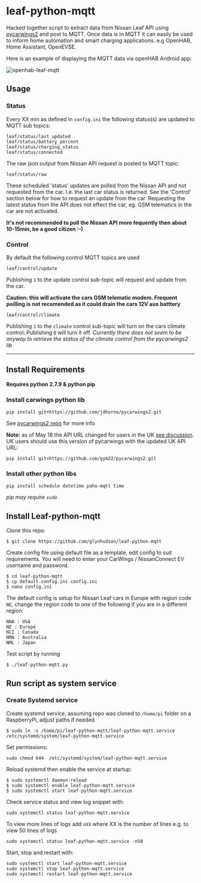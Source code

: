# leaf-python-mqtt

Hacked together script to extract data from Nissan Leaf API using [pycarwings2](https://github.com/jdhorne/pycarwings2) and post to MQTT. Once data is in MQTT it can easily be used to inform home automation and smart charging applications. e.g OpenHAB, Home Assistant, OpenEVSE.

Here is an example of displaying the MQTT data via openHAB Android app:

![openhab-leaf-mqtt](openhab-leaf-mqtt.png)

## Usage

### Status

Every XX min as defined in `config.ini` the following status(s) are updated to MQTT sub topics:

```
leaf/status/last_updated
leaf/status/battery_percent
leaf/status/charging_status
leaf/status/connected
```

The raw json output from Nissan API request is posted to MQTT topic:

`leaf/status/raw`

These scheduled 'status' updates are polled from the Nissan API and not requested from the car. I.e. the last car status is returned. See the 'Control' section below for how to request an update from the car. Requesting the latest status from the API does not effect the car, eg. GSM telematics in the car are not activated.

**It's not recommended to poll the Nissan API more fequently then about 10-15min, be a good citizen :-)**

### Control

By default the following control MQTT topics are used


`leaf/control/update`

Publishing `1` to the update control sub-topic will request and update from the car.

**Caution: this will activate the cars GSM telematic modem. Frequent poilling is not recomended as it could drain the cars 12V aux batttery**

`leaf/control/climate`

Publishing `1` to the `climate` control sub-topic will turn on the cars climate control. Publishing `0` will turn it off. *Currently there does not seem to be anyway to retrieve the status of the climate control from the pycarwings2 lib*

***

## Install Requirements

**Requires python 2.7.9 & python pip**

### Install carwings python lib

`pip install git+https://github.com/jdhorne/pycarwings2.git`

See [pycarwings2 repo](https://github.com/jdhorne/pycarwings2) for more info

**Note:** as of May 18 the API URL changed for users in the UK [see discussion](https://github.com/jdhorne/pycarwings2/issues/35). UK users should use this version of pycarwings with the updated UK API URL: 

`pip install git+https://github.com/gym22/pycarwings2.git`

### Install other python libs

`pip install schedule datetime paho-mqtt time`

*pip may require `sudo`*


## Install Leaf-python-mqtt

Clone this repo:

`$ git clone https://github.com/glynhudson/leaf-python-mqtt`

Create config file using default file as a template, edit config to suit requirements. You will need to enter your CarWings / NissanConnect EV username and password.

```
$ cd leaf-python-mqtt
$ cp default.config.ini config.ini
$ nano config.ini
```

The default config is setup for Nissan Leaf cars in Europe with region code `NE`, change the region code to one of the following if you are in a different region:  

```
NNA : USA
NE : Europe
NCI : Canada
NMA : Australia
NML : Japan
```

Test script by running

`$ ./leaf-python-mqtt.py`

## Run script as system service

### Create Systemd service

Create systemd service, assuming repo was cloned to `/home/pi` folder on a RaspberryPi, adjust paths if needed

`$ sudo ln -s /home/pi/leaf-python-mqtt/leaf-python-mqtt.service /etc/systemd/system/leaf-python-mqtt.service`

Set permissions:

`sudo chmod 644  /etc/systemd/system/leaf-python-mqtt.service`

Reload systemd then enable the service at startup:

```
$ sudo systemctl daemon-reload
$ sudo systemctl enable leaf-python-mqtt.service
$ sudo systemctl start leaf-python-mqtt.service
```

Check service status and view log snippet with:

`sudo systemctl status leaf-python-mqtt.service`

To view more lines of logs add `nXX` where XX is the number of lines e.g. to view 50 lines of logs

`sudo systemctl status leaf-python-mqtt.service -n50`

Start, stop and restart with:

```
sudo systemctl start leaf-python-mqtt.service
sudo systemctl stop leaf-python-mqtt.service
sudo systemctl restart leaf-python-mqtt.service
```
